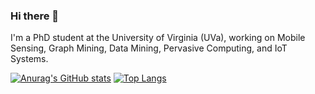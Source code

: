 ### Hi there 👋

I'm a PhD student at the University of Virginia (UVa), working on Mobile Sensing, Graph Mining, Data Mining, Pervasive Computing, and IoT Systems.

[![Anurag's GitHub stats](https://github-readme-stats.vercel.app/api?username=mtang724&count_private=true&show_icons=true)](https://github.com/anuraghazra/github-readme-stats)
[![Top Langs](https://github-readme-stats.vercel.app/api/top-langs/?username=mtang724)](https://github.com/anuraghazra/github-readme-stats)



<!--
**mtang724/mtang724** is a ✨ _special_ ✨ repository because its `README.md` (this file) appears on your GitHub profile.

Here are some ideas to get you started:

- 🔭 I’m currently working on ...
- 🌱 I’m currently learning ...
- 👯 I’m looking to collaborate on ...
- 🤔 I’m looking for help with ...
- 💬 Ask me about ...
- 📫 How to reach me: ...
- 😄 Pronouns: ...
- ⚡ Fun fact: ...
-->
